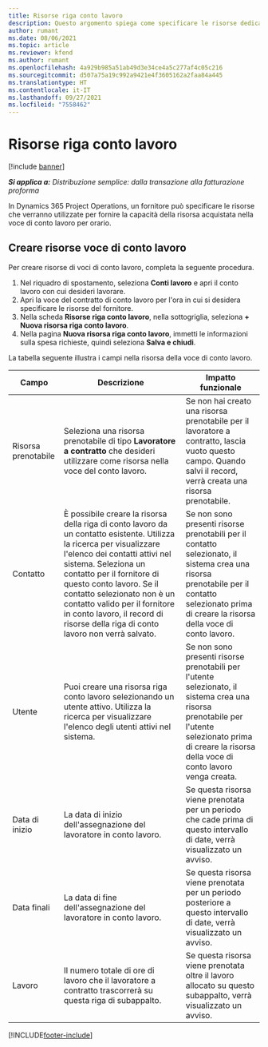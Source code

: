 ```yaml
---
title: Risorse riga conto lavoro
description: Questo argomento spiega come specificare le risorse dedicate fornite dal fornitore per una specifica riga di conto lavoro per orario.
author: rumant
ms.date: 08/06/2021
ms.topic: article
ms.reviewer: kfend
ms.author: rumant
ms.openlocfilehash: 4a929b985a51ab49d3e34ce4a5c277af4c05c216
ms.sourcegitcommit: d507a75a19c992a9421e4f3605162a2faa84a445
ms.translationtype: HT
ms.contentlocale: it-IT
ms.lasthandoff: 09/27/2021
ms.locfileid: "7558462"
---
```

# <a name="subcontract-line-resources"></a>Risorse riga conto lavoro

[!include [banner](../../includes/dataverse-preview.md)]

_**Si applica a:** Distribuzione semplice: dalla transazione alla fatturazione proforma_

In Dynamics 365 Project Operations, un fornitore può specificare le risorse che verranno utilizzate per fornire la capacità della risorsa acquistata nella voce di conto lavoro per orario.

## <a name="create-subcontract-line-resources"></a>Creare risorse voce di conto lavoro

Per creare risorse di voci di conto lavoro, completa la seguente procedura.

1. Nel riquadro di spostamento, seleziona **Conti lavoro** e apri il conto lavoro con cui desideri lavorare.
2. Apri la voce del contratto di conto lavoro per l'ora in cui si desidera specificare le risorse del fornitore.
3. Nella scheda **Risorse riga conto lavoro**, nella sottogriglia, seleziona **+ Nuova risorsa riga conto lavoro**.
4. Nella pagina **Nuova risorsa riga conto lavoro**, immetti le informazioni sulla spesa richieste, quindi seleziona **Salva e chiudi**.

La tabella seguente illustra i campi nella risorsa della voce di conto lavoro.

| Campo | Descrizione | Impatto funzionale |
| ----- | ----------- | ----------------- |
| Risorsa prenotabile | Seleziona una risorsa prenotabile di tipo **Lavoratore a contratto** che desideri utilizzare come risorsa nella voce del conto lavoro.| Se non hai creato una risorsa prenotabile per il lavoratore a contratto, lascia vuoto questo campo. Quando salvi il record, verrà creata una risorsa prenotabile.  |
| Contatto | È possibile creare la risorsa della riga di conto lavoro da un contatto esistente. Utilizza la ricerca per visualizzare l'elenco dei contatti attivi nel sistema. Seleziona un contatto per il fornitore di questo conto lavoro. Se il contatto selezionato non è un contatto valido per il fornitore in conto lavoro, il record di risorse della riga di conto lavoro non verrà salvato.| Se non sono presenti risorse prenotabili per il contatto selezionato, il sistema crea una risorsa prenotabile per il contatto selezionato prima di creare la risorsa della voce di conto lavoro. |
| Utente | Puoi creare una risorsa riga conto lavoro selezionando un utente attivo. Utilizza la ricerca per visualizzare l'elenco degli utenti attivi nel sistema.| Se non sono presenti risorse prenotabili per l'utente selezionato, il sistema crea una risorsa prenotabile per l'utente selezionato prima di creare la risorsa della voce di conto lavoro venga creata. |
| Data di inizio | La data di inizio dell'assegnazione del lavoratore in conto lavoro.| Se questa risorsa viene prenotata per un periodo che cade prima di questo intervallo di date, verrà visualizzato un avviso. |
| Data finali | La data di fine dell'assegnazione del lavoratore in conto lavoro.| Se questa risorsa viene prenotata per un periodo posteriore a questo intervallo di date, verrà visualizzato un avviso. |
| Lavoro | Il numero totale di ore di lavoro che il lavoratore a contratto trascorrerà su questa riga di subappalto.| Se questa risorsa viene prenotata oltre il lavoro allocato su questo subappalto, verrà visualizzato un avviso. |


[!INCLUDE[footer-include](../../includes/footer-banner.md)]
